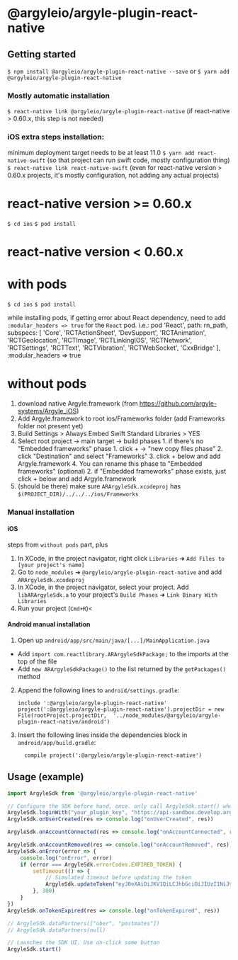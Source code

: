 # @argyleio/argyle-plugin-react-native

## Getting started

`$ npm install @argyleio/argyle-plugin-react-native --save` or `$ yarn add @argyleio/argyle-plugin-react-native`

### Mostly automatic installation

`$ react-native link @argyleio/argyle-plugin-react-native` (if react-native > 0.60.x, this step is not needed)

### iOS extra steps installation:

minimum deployment target needs to be at least 11.0
`$ yarn add react-native-swift` (so that project can run swift code, mostly configuration thing)
`$ react-native link react-native-swift` (even for react-native version > 0.60.x projects, it's mostly configuration, not adding any actual projects)

# react-native version >= 0.60.x
`$ cd ios`
`$ pod install`

# react-native version < 0.60.x
# with pods
`$ cd ios`
`$ pod install`

while installing pods, if getting error about React dependency, need to add `:modular_headers => true` for the `React` pod. i.e.:
pod 'React', path: rn_path, subspecs: [
  'Core',
  'RCTActionSheet',
  'DevSupport',
  'RCTAnimation',
  'RCTGeolocation',
  'RCTImage',
  'RCTLinkingIOS',
  'RCTNetwork',
  'RCTSettings',
  'RCTText',
  'RCTVibration',
  'RCTWebSocket',
  'CxxBridge'
  ], :modular_headers => true

# without pods
1. download native Argyle.framework (from https://github.com/argyle-systems/Argyle_iOS)
2. Add Argyle.framework to root ios/Frameworks folder (add Frameworks folder not present yet)
3. Build Settings > Always Embed Swift Standard Libraries > YES
4. Select root project -> main target -> build phases
        1. if there's no "Embedded frameworks" phase
            1. click + -> "new copy files phase"
            2. click "Destination" and select "Frameworks"
            3. click + below and add Argyle.framework
            4. You can rename this phase to "Embedded frameworks" (optional)
        2. if "Embedded frameworks" phase exists, just click + below and add Argyle.framework
5. (should be there) make sure `ARArgyleSdk.xcodeproj` has `$(PROJECT_DIR)/../../../ios/Frameworks`

### Manual installation

#### iOS

steps from `without pods` part, plus

1. In XCode, in the project navigator, right click `Libraries` ➜ `Add Files to [your project's name]`
2. Go to `node_modules` ➜ `@argyleio/argyle-plugin-react-native` and add `ARArgyleSdk.xcodeproj`
3. In XCode, in the project navigator, select your project. Add `libARArgyleSdk.a` to your project's `Build Phases` ➜ `Link Binary With Libraries`
4. Run your project (`Cmd+R`)<

#### Android manual installation

1. Open up `android/app/src/main/java/[...]/MainApplication.java`
  - Add `import com.reactlibrary.ARArgyleSdkPackage;` to the imports at the top of the file
  - Add `new ARArgyleSdkPackage()` to the list returned by the `getPackages()` method
2. Append the following lines to `android/settings.gradle`:
  	```
  	include ':@argyleio/argyle-plugin-react-native'
  	project(':@argyleio/argyle-plugin-react-native').projectDir = new File(rootProject.projectDir, 	'../node_modules/@argyleio/argyle-plugin-react-native/android')
  	```
3. Insert the following lines inside the dependencies block in `android/app/build.gradle`:
  	```
      compile project(':@argyleio/argyle-plugin-react-native')
  	```


## Usage (example)
```javascript
import ArgyleSdk from '@argyleio/argyle-plugin-react-native'

// Configure the SDK before hand, once. only call ArgyleSdk.start() when the UI is needed
ArgyleSdk.loginWith("your_plugin_key", "https://api-sandbox.develop.argyle.io", "")
ArgyleSdk.onUserCreated(res => console.log("onUserCreated", res))

ArgyleSdk.onAccountConnected(res => console.log("onAccountConnected", res))

ArgyleSdk.onAccountRemoved(res => console.log("onAccountRemoved", res))
ArgyleSdk.onError(error => {
    console.log("onError", error)
    if (error === ArgyleSdk.errorCodes.EXPIRED_TOKEN) {
        setTimeout(() => {
            // Simulated timeout before updating the token
            ArgyleSdk.updateToken("eyJ0eXAiOiJKV1QiLCJhbGciOiJIUzI1NiJ9.eyJ0b2tlbl90eXBlIjoiYWNjZXNzIiwiZXhwIjoxNTk4MTA5OTE2LCJqdGkiOiJkZDI5ZDJjYWUxMjQ0OTlhYjY1NzlhOWEwMmQzZTMzNSIsInVzZXJfaWQiOiJlNjQwMzE5Zi1mYWJjLTRjMWYtYjIyMS0yZGFmNWFkMWY0NjEiLCJjbGllbnRfaWQiOiI0ODA3MTZkYy05ZDc3LTQ0OTEtYjVhNC0xODc5MzkxYjhmNjUiLCJpc19kZXZfb25seSI6dHJ1ZX0.BxE92-Iu67KM0CF9OihsCJjnxdagzCixZVvMmy8KWvQ")
        }, 300)
    }
})
ArgyleSdk.onTokenExpired(res => console.log("onTokenExpired", res))

// ArgyleSdk.dataPartners(["uber", "postmates"])
// ArgyleSdk.dataPartners(null)

// Launches the SDK UI. Use on-click some button
ArgyleSdk.start()
```
